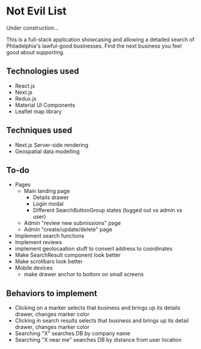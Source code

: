 # Not Evil List

Under construction...

This is a full-stack application showcasing and allowing a detailed search of Philadelphia's lawful-good businesses. Find the next business you feel good about supporting.

## Technologies used

- React.js
- Next.js
- Redux.js
- Material UI Components
- Leaflet map library

## Techniques used

- Next.js Server-side rendering
- Geospatial data modelling

## To-do

- Pages
  - Main landing page
    - Details drawer
    - Login modal
    - Different SearchButtonGroup states (logged out vs admin vs user)
  - Admin "review new submissions" page
  - Admin "create/update/delete" page
- Implement search functions
- Implement reviews
- implement geolocaation stuff to convert address to coordinates
- Make SearchResult component look better
- Make scrollbars look better
- Mobile devices
  - make drawer anchor to bottom on small screens

## Behaviors to implement

- Clicking on a marker selects that business and brings up its details drawer, changes marker color
- Clicking in search results selects that business and brings up its detail drawer, changes marker color
- Searching "X" searches DB by company name
- Searching "X near me" searches DB by distance from user location
